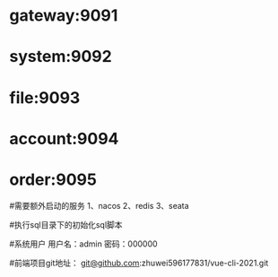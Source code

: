# gateway:9091
# system:9092
# file:9093
# account:9094
# order:9095

#需要额外启动的服务
1、nacos
2、redis
3、seata

#执行sql目录下的初始化sql脚本

#系统用户
用户名：admin
密码：000000

#前端项目git地址：
git@github.com:zhuwei596177831/vue-cli-2021.git